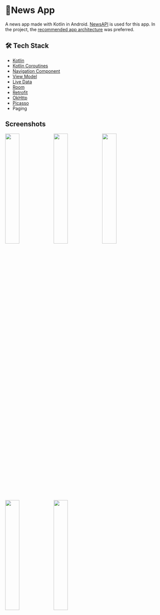 # 📰News App

A news app made with Kotlin in Android. [NewsAPI](https://newsapi.org/) is used for this app. In the project, the [recommended app architecture](https://developer.android.com/topic/architecture#recommended-app-arch) was preferred.

## 🛠 Tech Stack

- [Kotlin](https://kotlinlang.org/)
- [Kotlin Coroutines](https://kotlinlang.org/docs/reference/coroutines-overview.html)
- [Navigation Component](https://developer.android.com/guide/navigation)
- [View Model](https://developer.android.com/topic/libraries/architecture/viewmodel)
- [Live Data](https://developer.android.com/topic/libraries/architecture/livedata)
- [Room](https://developer.android.com/jetpack/androidx/releases/room)
- [Retrofit](https://square.github.io/retrofit/)
- [OkHttp](https://square.github.io/okhttp/)
- [Picasso](https://square.github.io/picasso/)
- Paging

## Screenshots

<img src="https://user-images.githubusercontent.com/46245749/166441539-f7c84f14-05c2-4634-802b-38135f73da7f.png" width="30%" height="30%"/> <img src="https://user-images.githubusercontent.com/46245749/166441674-3c405eee-de3a-4503-a0b1-c1be0d911e76.png" width="30%" height="30%"/> <img src="https://user-images.githubusercontent.com/46245749/166441636-415148d0-358c-49ba-8d73-f698fdb166d4.png" width="30%" height="30%"/> <img src="https://user-images.githubusercontent.com/46245749/166441857-845d9da5-0841-4c22-86c5-e568a37055c7.png" width="30%" height="30%"/> <img src="https://user-images.githubusercontent.com/46245749/166441925-58c3158c-7d6b-48ca-a764-71134652b9c5.png" width="30%" height="30%"/>